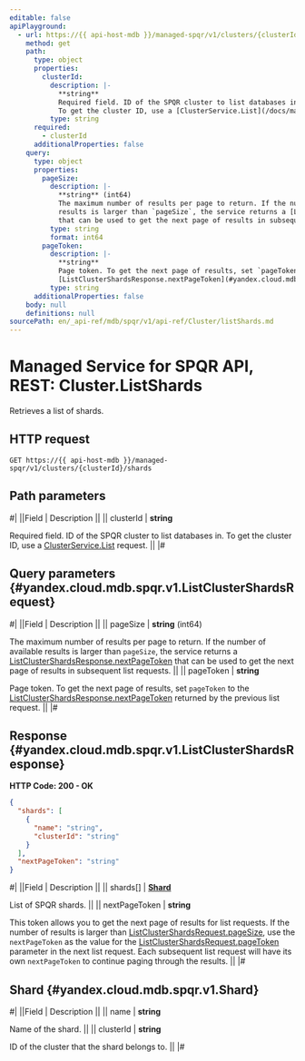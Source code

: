 ```yaml
---
editable: false
apiPlayground:
  - url: https://{{ api-host-mdb }}/managed-spqr/v1/clusters/{clusterId}/shards
    method: get
    path:
      type: object
      properties:
        clusterId:
          description: |-
            **string**
            Required field. ID of the SPQR cluster to list databases in.
            To get the cluster ID, use a [ClusterService.List](/docs/managed-spqr/api-ref/Cluster/list#List) request.
          type: string
      required:
        - clusterId
      additionalProperties: false
    query:
      type: object
      properties:
        pageSize:
          description: |-
            **string** (int64)
            The maximum number of results per page to return. If the number of available
            results is larger than `pageSize`, the service returns a [ListClusterShardsResponse.nextPageToken](#yandex.cloud.mdb.spqr.v1.ListClusterShardsResponse)
            that can be used to get the next page of results in subsequent list requests.
          type: string
          format: int64
        pageToken:
          description: |-
            **string**
            Page token. To get the next page of results, set `pageToken` to the
            [ListClusterShardsResponse.nextPageToken](#yandex.cloud.mdb.spqr.v1.ListClusterShardsResponse) returned by the previous list request.
          type: string
      additionalProperties: false
    body: null
    definitions: null
sourcePath: en/_api-ref/mdb/spqr/v1/api-ref/Cluster/listShards.md
---
```


# Managed Service for SPQR API, REST: Cluster.ListShards

Retrieves a list of shards.

## HTTP request

```
GET https://{{ api-host-mdb }}/managed-spqr/v1/clusters/{clusterId}/shards
```

## Path parameters

#|
||Field | Description ||
|| clusterId | **string**

Required field. ID of the SPQR cluster to list databases in.
To get the cluster ID, use a [ClusterService.List](/docs/managed-spqr/api-ref/Cluster/list#List) request. ||
|#

## Query parameters {#yandex.cloud.mdb.spqr.v1.ListClusterShardsRequest}

#|
||Field | Description ||
|| pageSize | **string** (int64)

The maximum number of results per page to return. If the number of available
results is larger than `pageSize`, the service returns a [ListClusterShardsResponse.nextPageToken](#yandex.cloud.mdb.spqr.v1.ListClusterShardsResponse)
that can be used to get the next page of results in subsequent list requests. ||
|| pageToken | **string**

Page token. To get the next page of results, set `pageToken` to the
[ListClusterShardsResponse.nextPageToken](#yandex.cloud.mdb.spqr.v1.ListClusterShardsResponse) returned by the previous list request. ||
|#

## Response {#yandex.cloud.mdb.spqr.v1.ListClusterShardsResponse}

**HTTP Code: 200 - OK**

```json
{
  "shards": [
    {
      "name": "string",
      "clusterId": "string"
    }
  ],
  "nextPageToken": "string"
}
```

#|
||Field | Description ||
|| shards[] | **[Shard](#yandex.cloud.mdb.spqr.v1.Shard)**

List of SPQR shards. ||
|| nextPageToken | **string**

This token allows you to get the next page of results for list requests. If the number of results
is larger than [ListClusterShardsRequest.pageSize](#yandex.cloud.mdb.spqr.v1.ListClusterShardsRequest), use the `nextPageToken` as the value
for the [ListClusterShardsRequest.pageToken](#yandex.cloud.mdb.spqr.v1.ListClusterShardsRequest) parameter in the next list request. Each subsequent
list request will have its own `nextPageToken` to continue paging through the results. ||
|#

## Shard {#yandex.cloud.mdb.spqr.v1.Shard}

#|
||Field | Description ||
|| name | **string**

Name of the shard. ||
|| clusterId | **string**

ID of the cluster that the shard belongs to. ||
|#